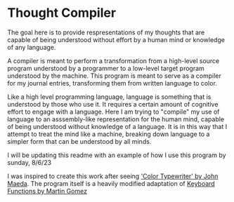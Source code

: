 # Thought Compiler

The goal here is to provide respresentations of my thoughts that are capable of being understood without effort by a human mind or knowledge of any language. 

A compiler is meant to perform a transformation from a high-level source program understood by a programmer to a low-level target program understood by the machine. This program is meant to serve as a compiler for my journal entries, transforming them from written language to color.

Like a high level programming language, language is something that is understood by those who use it. It requires a certain amount of cognitive effort to engage with a language. Here I am trying to "compile" my use of language to an asssembly-like representation for the human mind, capable of being understood without knowledge of a language. It is in this way that I attempt to treat the mind like a machine, breaking down language to a simpler form that can be understood by all minds.

I will be updating this readme with an example of how I use this program by sunday, 8/6/23

I was inspired to create this work after seeing ['Color Typewriter' by John Maeda](https://www.ntticc.or.jp/en/archive/works/color-typewriter/). The program itself is a heavily modified adaptation of [Keyboard Functions by Martin Gomez](https://processing.org/examples/keyboardfunctions.html)
